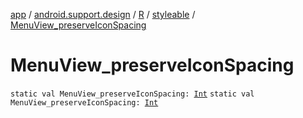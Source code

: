 [app](../../../index.md) / [android.support.design](../../index.md) / [R](../index.md) / [styleable](index.md) / [MenuView_preserveIconSpacing](./-menu-view_preserve-icon-spacing.md)

# MenuView_preserveIconSpacing

`static val MenuView_preserveIconSpacing: `[`Int`](https://kotlinlang.org/api/latest/jvm/stdlib/kotlin/-int/index.html)
`static val MenuView_preserveIconSpacing: `[`Int`](https://kotlinlang.org/api/latest/jvm/stdlib/kotlin/-int/index.html)